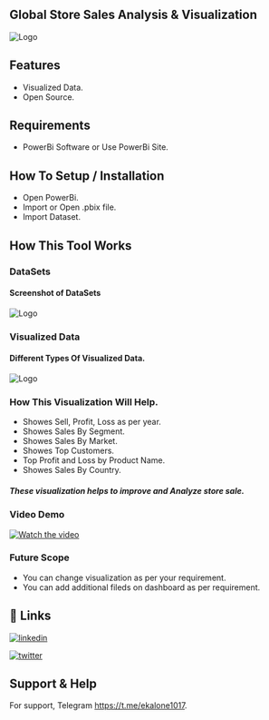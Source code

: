 
##  Global Store Sales Analysis & Visualization

 ![Logo](https://raw.githubusercontent.com/pkiran1017/Global-Store-Sales-Analysis-And-Visualization/main/Screenshots/Dashboard%20.jpg)

## Features

- Visualized Data.
- Open Source.

## Requirements
- PowerBi Software or Use PowerBi Site.

## How To Setup / Installation

- Open PowerBi.
- Import or Open .pbix file.
- Import Dataset.

## How This Tool Works

### DataSets
#### Screenshot of DataSets
![Logo](https://raw.githubusercontent.com/pkiran1017/Global-Store-Sales-Analysis-And-Visualization/main/Screenshots/Data%20Sets.jpg)

### Visualized Data
#### Different Types Of Visualized Data.
![Logo](https://raw.githubusercontent.com/pkiran1017/Global-Store-Sales-Analysis-And-Visualization/main/Screenshots/Home%20Page.jpg)

### How This Visualization Will Help.
- Showes Sell, Profit, Loss as per year.
- Showes Sales By Segment.
- Showes Sales By Market.
- Showes Top Customers.
- Top Profit and Loss by Product Name.
- Showes Sales By Country.
##### These visualization helps to improve and Analyze store sale.

### Video Demo
[![Watch the video](https://i.imgur.com/vKb2F1B.png)](https://youtu.be/sdRoXEqVE0g)

### Future Scope

- You can change visualization as per your requirement.
- You can add additional fileds on dashboard as per requirement.

## 🔗 Links
[![linkedin](https://img.shields.io/badge/linkedin-0A66C2?style=for-the-badge&logo=linkedin&logoColor=white)](https://www.linkedin.com/in/pkiran101714)

[![twitter](https://img.shields.io/badge/twitter-1DA1F2?style=for-the-badge&logo=twitter&logoColor=white)](https://twitter.com/Pkiran101714)


## Support & Help

For support, Telegram https://t.me/ekalone1017.
